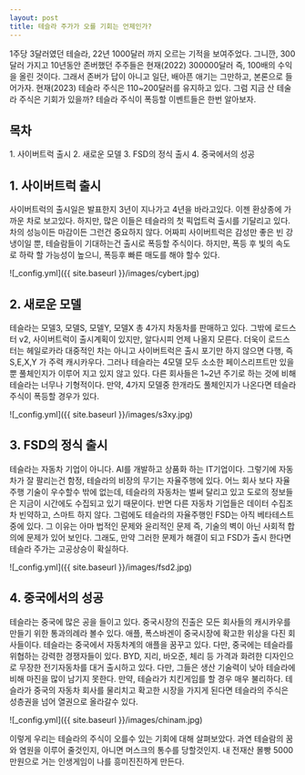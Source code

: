 ```yaml
---
layout: post
title: 테슬라 주가가 오를 기회는 언제인가?
---
```


1주당 3달러였던 테슬라, 22년 1000달러 까지 오르는 기적을 보여주었다.
그니깐, 300달러 가지고 10년동안 존버했던 주주들은 현재(2022) 300000달러 즉, 100배의 수익을 올린 것이다.
그래서 존버가 답이 아니고 일단, 배아픈 애기는 그만하고, 본론으로 들어가자.
현재(2023) 테슬라 주식은 110~200달러를 유지하고 있다. 
그럼 지금 산 테술라 주식은 기회가 있을까?
테슬라 주식이 폭등할 이벤트들은 한번 알아보자.

<h2>목차</h2>
1. 사이버트럭 출시
2. 새로운 모델
3. FSD의 정식 출시
4. 중국에서의 성공

<h2>1. 사이버트럭 출시</h2>

사이버트럭의 출시일은 발표한지 3년이 지나가고 4년을 바라고있다.
이젠 환상종에 가까운 차로 보고있다.
하지만, 많은 이들은 테슬라의 첫 픽업트럭 출시를 기달리고 있다.
차의 성능이든 마감이든 그런건 중요하지 않다. 
어짜피 사이버트럭은 감성만 좋은 빈 강냉이일 뿐, 테슬람들이 기대하는건 출시로 폭등할 주식이다.
하지만, 폭등 후 빛의 속도로 하락 할 가능성이 높으니, 폭등후 빠른 매도를 해야 할수 있다.


![_config.yml]({{ site.baseurl }}/images/cybert.jpg)


<h2>2. 새로운 모델</h2>

테슬라는 모델3, 모델S, 모델Y, 모델X 총 4가지 차동차를 판매하고 있다.
그밖에 로드스터 v2, 사이버트럭이 출시계획이 있지만, 알다시피 언제 나올지 모른다.
더욱이 로드스터는 헤일로카라 대중적인 차는 아니고 사이버트럭은 출시 포기만 하지 않으면 다행, 
즉 S,E,X,Y 가  주력 캐시카우다.
그러나 테슬라는 4모델 모두 소소한 페이스리프트만 있을 뿐 풀체인지가 이루어 지고 있지 않고 있다.
다른 회사들은 1~2년 주기로 하는 것에 비해 테슬라는 너무나 기형적이다.
만약, 4가지 모델중 한개라도 풀체인지가 나온다면 테슬라 주식이 폭등할 경우가 있다.  


![_config.yml]({{ site.baseurl }}/images/s3xy.jpg)




<h2>3. FSD의 정식 출시</h2>

테슬라는 자동차 기업이 아니다.
AI를 개발하고 상품화 하는 IT기업이다.
그렇기에 자동차가 잘 팔리는건 함정, 테슬라의 비장의 무기는 자율주행에 있다.
어느 회사 보다 자율주행 기술이 우수할수 밖에 없는데, 테슬라의 자동차는 벌써 달리고 있고
도로의 정보들은 지금이 시간에도 수집되고 있기 때문이다.
반면 다른 자동차 기업들은 데이터 수집조차 빈약하고, 스마트 하지 않다.
그럼에도 테슬라의 자율주행인 FSD는 아직 베타테스트 중에 있다. 
그 이유는 아마 법적인 문제와 윤리적인 문제 즉, 기술의 벽이 아닌 사회적 합의에 문제가 있어 보인다.
그래도, 만약 그러한 문제가 해결이 되고 FSD가 출시 한다면 테슬라 주가는 고공상승이 확실하다.

![_config.yml]({{ site.baseurl }}/images/fsd2.jpg)


<h2>4. 중국에서의 성공</h2>

테슬라는 중국에 많은 공을 들이고 있다.
중국시장의 진출은 모든 회사들의 캐시카우를 만들기 위한 통과의례라 볼수 있다.
애플, 폭스바겐이 중국시장에 확고한 위상을 다진 회사들이다.
테슬라는 중국에서 자동차계의 애플을 꿈꾸고 있다.
다만, 중국에는 테슬라를 위협하는 강력한 경쟁자들이 있다.
BYD, 지리, 바오준, 체리 등 가격과 화려한 디자인으로 무장한 전기자동차를 대거 출시하고 있다.
다만, 그들은 생산 기술력이 낮아 테슬라에 비해 마진을 많이 남기지 못한다. 
만약, 테슬라가 치킨게임를 할 경우 매우 불리하다.
테슬라가 중국의 자동차 회사를 물리치고 확고한 시장을 가지게 된다면 테슬라의 주식은 성층권을 넘어 열권으로 올라갈수 있다. 

![_config.yml]({{ site.baseurl }}/images/chinam.jpg)



이렇게 우리는 테슬라의 주식이 오를수 있는 기회에 대해 살펴보았다.
과연 테슬람의 꿈와 염원을 이루어 줄것인지, 아니면 머스크의 통수를 당할것인지.
내 전재산 몰빵 5000만원으로 거는 인생게임이 나를 흥미진진하게 만든다.
